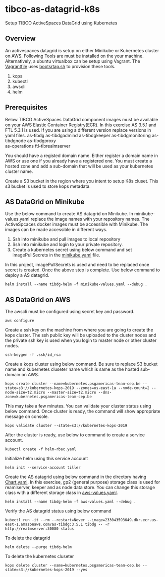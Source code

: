 # tibco-as-datagrid-k8s
Setup TIBCO ActiveSpaces DataGrid using Kubernetes

## Overview

An activespaces datagrid is setup on either Minikube or Kubernetes cluster on AWS. Following Tools are must be installed on the your machine. Alternatively, a ubuntu virtualbox can be setup using Vagrant. The [Vagrantfile](https://github.com/shivchelwa/tibco-as-datagrid-k8s/blob/master/Vagrantfile) uses [bootsrtap.sh](https://github.com/shivchelwa/tibco-as-datagrid-k8s/blob/master/bootstrap.sh) to provision these tools.

1. kops
2. kubectl
3. awscli
4. helm

## Prerequisites

Below TIBCO ActiveSpaces DataGrid component images must be available on your AWS Elastic Container Registry(ECR). In this exercise AS 3.5.1 and FTL 5.3.1 is used. If you are using a different version replace versions in yaml files.
as-tibdg
as-tibdgadmind
as-tibdgkeeper
as-tibdgmonitoring
as-tibdgnode
as-tibdgproxy	
as-operations
ftl-tibrealmserver

You should have a registed domain name. Either register a domain name in AWS or use one if you already have a registered one. You must create a hosted zone and add a sub-domain that will be used as your kubernetes cluster name.

Create a S3 bucket in the region where you intent to setup K8s cluset. This s3 bucket is used to store kops metadata.

## AS DataGrid on Minikube

Use the below command to create AS datagrid on Minikube. In minikube-values.yaml replace the image names with your repository names. The ActiveSpcaces docker images must be accessible with Minikube. The images can be made accessible in different ways.
1. Ssh into minikube and pull images to local repository
2. Ssh into minikube and login to your private repository.
3. Create a kubernetes secret using below command and set imagePullSecrets in the [minikube.yaml](https://github.com/shivchelwa/tibco-as-datagrid-k8s/blob/master/tibdg-helm/minikube-values.yaml) file.

In this project, imagePullSecrets is used and need to be replaced once secret is created. Once the above step is complete. Use below command to deploy a AS datagrid.

`helm install --name tibdg-helm -f minikube-values.yaml --debug .`

## AS DataGrid on AWS

The awscli must be configured using secret key and password.

`aws configure`

Create a ssh key on the machine from where you are going to create the kops cluster. The ssh public key will be uploaded to the cluster nodes and the private ssh key is used when you login to master node or other cluster nodes. 

`ssh-keygen -f .ssh/id_rsa`

Create a kops cluster using below command. Be sure to replace S3 bucket name and kubernetes cluseter name which is same as the hosted sub-domain on AWS.

`kops create cluster --name=kubernetes.psgamericas-team-cep.be --state=s3://kubernetes-kops-2019 --zones=us-east-1a --node-count=2 --node-size=t2.micro --master-size=t2.micro --dns-zone=kubernetes.psgamericas-team-cep.be`

This may take a few minutes. You can validate your cluster status using below command. Once cluster is ready, the command will show appropriate message on console.

`kops validate cluster --state=s3://kubernetes-kops-2019`

After the cluster is ready, use below to command to create a service account.

`kubectl create -f helm-rbac.yaml`

Initialize helm using this service account

`helm init --service-account tiller`

Create the AS datagrid using below command in the directory having [Chart.yaml](https://github.com/shivchelwa/tibco-as-datagrid-k8s/blob/master/tibdg-helm/Chart.yaml). In this exercise, gp2 (general purpose) storage class is used for reamlserver, keeper and as node data store. You can change this storage class with a different storage class in [aws-values.yaml](https://github.com/shivchelwa/tibco-as-datagrid-k8s/blob/master/tibdg-helm/aws-values.yaml).

`helm install --name tibdg-helm -f aws-values.yaml --debug .`

Verify the AS datagrid status using below command

`kubectl run -it --rm --restart=Never --image=233043593649.dkr.ecr.us-east-1.amazonaws.com/as-tibdg:3.5.1 tibdg -- -r http://realmserver:30080 status`

To delete the datagrid

`helm delete --purge tibdg-helm`

To delete the kubernetes cluseter

`kops delete cluster --name=kubernetes.psgamericas-team-cep.be --state=s3://kubernetes-kops-2019 --yes`


